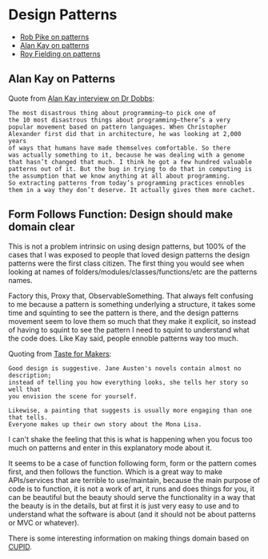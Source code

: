 # Design Patterns

* [Rob Pike on patterns](https://youtu.be/5kj5ApnhPAE?t=301)
* [Alan Kay on patterns](https://www.drdobbs.com/architecture-and-design/interview-with-alan-kay/240003442?pgno=4)
* [Roy Fielding on patterns](https://www.ics.uci.edu/~fielding/pubs/dissertation/software_arch.htm#sec_1_6)

## Alan Kay on Patterns

Quote from [Alan Kay interview on Dr Dobbs](https://link.springer.com/content/pdf/bbm%3A978-3-319-90008-7%2F1.pdf):

```
The most disastrous thing about programming—to pick one of
the 10 most disastrous things about programming—there’s a very
popular movement based on pattern languages. When Christopher
Alexander first did that in architecture, he was looking at 2,000 years
of ways that humans have made themselves comfortable. So there
was actually something to it, because he was dealing with a genome
that hasn’t changed that much. I think he got a few hundred valuable
patterns out of it. But the bug in trying to do that in computing is
the assumption that we know anything at all about programming.
So extracting patterns from today’s programming practices ennobles
them in a way they don’t deserve. It actually gives them more cachet.
```

## Form Follows Function: Design should make domain clear

This is not a problem intrinsic on using design patterns, but 100% of the cases
that I was exposed to people that loved design patterns the design patterns
were the first class citizen. The first thing you would see when looking at
names of folders/modules/classes/functions/etc are the patterns names.

Factory this, Proxy that, ObservableSomething. That always felt confusing to me
because a pattern is something underlying a structure, it takes some time and
squinting to see the pattern is there, and the design patterns movement seem to
love them so much that they make it explicit, so instead of having to squint
to see the pattern I need to squint to understand what the code does. Like Kay
said, people ennoble patterns way too much.

Quoting from [Taste for Makers](http://www.paulgraham.com/taste.html):

```
Good design is suggestive. Jane Austen's novels contain almost no description;
instead of telling you how everything looks, she tells her story so well that
you envision the scene for yourself.

Likewise, a painting that suggests is usually more engaging than one that tells.
Everyone makes up their own story about the Mona Lisa.
```

I can't shake the feeling that this is what is happening when you focus too
much on patterns and enter in this explanatory mode about it.

It seems to be a case of function following form, form or the pattern comes first, and
then follows the function. Which is a great way to make APIs/services that are
terrible to use/maintain, because the main purpose of code is to function, it
is not a work of art, it runs and does things for you, it can be beautiful but
the beauty should serve the functionality in a way that the beauty is in the
details, but at first it is just very easy to use and to understand what the
software is about (and it should not be about patterns or MVC or whatever).

There is some interesting information on making things domain based on
[CUPID](https://dannorth.net/2022/02/10/cupid-for-joyful-coding/#domain-based).
